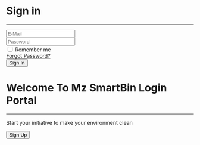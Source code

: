<!DOCTYPE html>

<html lang="en">
 <head>
 <meta charset="UTF-8" />
 <meta name="viewport" content="width=device-width, initial-scale=1.0" />
 <title>Smart Waste Management System</title>
 <!-- Bootstrap 4 CSS CDN -->
 <link rel="stylesheet" href="https://cdnjs.cloudflare.com/ajax/libs/twitter-bootstrap/4.5.2/css/bootstrap.min.css" />
 <!-- Fontawesome CSS CDN -->
 <link rel="stylesheet" href="https://cdnjs.cloudflare.com/ajax/libs/font-awesome/5.14.0/css/all.min.css" />
 <link rel="stylesheet" href="css/style.css" />
 </head>
 <body class="bg-info">
 <div class="container">
 <!-- Login Form Start -->
 <div class="row justify-content-center wrapper" id="login-box">
 <div class="col-lg-10 my-auto myShadow">
 <div class="row">
 <div class="col-lg-7 bg-white p-4">
 <h1 class="text-center font-weight-bold text-primary">Sign in</h1>
 <hr class="my-3" />
 <form action="#" method="post" class="px-3" id="login-form">
 <div class="input-group input-group-lg form-group">
 <div class="input-group-prepend">
 <span class="input-group-text rounded-0"><i class="far fa-envelope fa-lg fa-fw"></i></span>
 </div>
 <input type="email" id="email" name="email" class="form-control rounded-0" placeholder="E-Mail" required />
 </div>
 <div class="input-group input-group-lg form-group">
 <div class="input-group-prepend">
 <span class="input-group-text rounded-0"><i class="fas fa-key fa-lg fa-fw"></i></span>
 </div>
 <input type="password" id="password" name="password" class="form-control rounded-0" minlength="5" placeholder="Password" 
required autocomplete="off" />
 </div>
 <div class="form-group clearfix">
 <div class="custom-control custom-checkbox float-left">
 <input type="checkbox" class="custom-control-input" id="customCheck" name="rem" />
 <label class="custom-control-label" for="customCheck">Remember me</label>
 </div>
 <div class="forgot float-right">
 <a href="#" id="forgot-link">Forgot Password?</a>
 </div>
 </div>
 <div class="form-group">
 <input type="submit" id="login-btn" value="Sign In" class="btn btn-primary btn-lg btn-block myBtn" />
 </div>
 </form>
 </div>
 <div class="col-lg-5 d-flex flex-column justify-content-center myColor p-4">
 <h1 class="text-center font-weight-bold text-white">Welcome To Mz SmartBin Login Portal</h1>
 <hr class="my-3 bg-light myHr" />
 <p class="text-center font-weight-bolder text-light lead">Start your initiative to make your environment clean</p>
 <button class="btn btn-outline-light btn-lg align-self-center font-weight-bolder mt-4 myLinkBtn" id="register-link">Sign Up</button>
 </div>
 </div>
 </div>
 </div>
 <!-- Login Form End -->
 <!-- Registration Form Start -->
 <div class="row justify-content-center wrapper" id="register-box" style="display: none;">
 <div class="col-lg-10 my-auto myShadow">
 <div class="row">
 <div class="col-lg-5 d-flex flex-column justify-content-center myColor p-4">
 <h1 class="text-center font-weight-bold text-white">Welcome To Mz SmartBin Login Portal</h1>
 <hr class="my-4 bg-light myHr" />
 <p class="text-center font-weight-bolder text-light lead">To stay connected Please login with your personal info.</p>
 <button class="btn btn-outline-light btn-lg font-weight-bolder mt-4 align-self-center myLinkBtn" id="login-link">Sign In</button>
 </div>
 <div class="col-lg-7 bg-white p-4">
 <h1 class="text-center font-weight-bold text-primary">Create Account</h1>
 <hr class="my-3" />
 <form action="#" method="post" class="px-3" id="register-form">
 <div class="input-group input-group-lg form-group">
 <div class="input-group-prepend">
 <span class="input-group-text rounded-0"><i class="far fa-user fa-lg fa-fw"></i></span>
 </div>
 <input type="text" id="name" name="name" class="form-control rounded-0" placeholder="Full Name" required />
 </div>
 <div class="input-group input-group-lg form-group">
 <div class="input-group-prepend">
 <span class="input-group-text rounded-0"><i class="far fa-envelope fa-lg fa-fw"></i></span>
 </div>
 <input type="email" id="remail" name="email" class="form-control rounded-0" placeholder="E-Mail" required />
 </div>
 <div class="input-group input-group-lg form-group">
 <div class="input-group-prepend">
 <span class="input-group-text rounded-0"><i class="fas fa-key fa-lg fa-fw"></i></span>
 </div>
 <input type="password" id="rpassword" name="password" class="form-control rounded-0" minlength="5" placeholder="Password" 
required />
 </div>
 <div class="input-group input-group-lg form-group">
 <div class="input-group-prepend">
 <span class="input-group-text rounded-0"><i class="fas fa-key fa-lg fa-fw"></i></span>
 </div>
 <input type="password" id="cpassword" name="cpassword" class="form-control rounded-0" minlength="5" placeholder="Confirm 
Password" required />
 </div>
 <div class="form-group">
 <div id="passError" class="text-danger font-weight-bolder"></div>
 </div>
 <div class="form-group">
 <input type="submit" id="register-btn" value="Sign Up" class="btn btn-primary btn-lg btn-block myBtn" />
 </div>
 </form>
 </div>
 </div>
 </div>
 </div>
 <!-- Registration Form End -->
 <!-- Forgot Password Form Start -->
 <div class="row justify-content-center wrapper" id="forgot-box" style="display: none;">
 <div class="col-lg-10 my-auto myShadow">
 <div class="row">
 <div class="col-lg-7 bg-white p-4">
 <h1 class="text-center font-weight-bold text-primary">Forgot Your Password?</h1>
 <hr class="my-3" />
 <p class="lead text-center text-secondary">To reset your password, enter the registered e-mail adddress and we will send you 
password reset instructions on your e-mail!</p>
 <form action="#" method="post" class="px-3" id="forgot-form">
 <div id="forgotAlert"></div>
 <div class="input-group input-group-lg form-group">
 <div class="input-group-prepend">
 <span class="input-group-text rounded-0"><i class="far fa-envelope fa-lg"></i></span>
 </div>
 <input type="email" id="femail" name="email" class="form-control rounded-0" placeholder="E-Mail" required />
 </div>
 <div class="form-group">
 <input type="submit" id="forgot-btn" value="Reset Password" class="btn btn-primary btn-lg btn-block myBtn" />
 </div>
 </form>
 </div>
 <div class="col-lg-5 d-flex flex-column justify-content-center myColor p-4">
 <h1 class="text-center font-weight-bold text-white">Reset Password!</h1>
 <hr class="my-4 bg-light myHr" />
 <button class="btn btn-outline-light btn-lg font-weight-bolder myLinkBtn align-self-center" id="back link">Back</button>
 </div>
 </div>
 </div>
 </div>
 <!-- Forgot Password Form End -->
 </div>
 <!-- jQuery CDN -->
 <script src="https://cdnjs.cloudflare.com/ajax/libs/jquery/3.5.1/jquery.min.js"></script>
 <script src="js/script.js"></script>
 </body>
</html>
